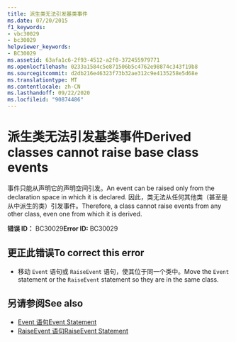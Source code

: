 ```yaml
---
title: 派生类无法引发基类事件
ms.date: 07/20/2015
f1_keywords:
- vbc30029
- bc30029
helpviewer_keywords:
- BC30029
ms.assetid: 63afa1c6-2f93-4512-a2f0-372455979771
ms.openlocfilehash: 0233a1584c5e871506b5c4762e98874c343f19b8
ms.sourcegitcommit: d2db216e46323f73b32ae312c9e4135258e5d68e
ms.translationtype: MT
ms.contentlocale: zh-CN
ms.lasthandoff: 09/22/2020
ms.locfileid: "90874486"
---
```

# <a name="derived-classes-cannot-raise-base-class-events"></a><span data-ttu-id="645a0-102">派生类无法引发基类事件</span><span class="sxs-lookup"><span data-stu-id="645a0-102">Derived classes cannot raise base class events</span></span>

<span data-ttu-id="645a0-103">事件只能从声明它的声明空间引发。</span><span class="sxs-lookup"><span data-stu-id="645a0-103">An event can be raised only from the declaration space in which it is declared.</span></span> <span data-ttu-id="645a0-104">因此，类无法从任何其他类（甚至是从中派生的类）引发事件。</span><span class="sxs-lookup"><span data-stu-id="645a0-104">Therefore, a class cannot raise events from any other class, even one from which it is derived.</span></span>  
  
 <span data-ttu-id="645a0-105">**错误 ID：** BC30029</span><span class="sxs-lookup"><span data-stu-id="645a0-105">**Error ID:** BC30029</span></span>  
  
## <a name="to-correct-this-error"></a><span data-ttu-id="645a0-106">更正此错误</span><span class="sxs-lookup"><span data-stu-id="645a0-106">To correct this error</span></span>  
  
- <span data-ttu-id="645a0-107">移动 `Event` 语句或 `RaiseEvent` 语句，使其位于同一个类中。</span><span class="sxs-lookup"><span data-stu-id="645a0-107">Move the `Event` statement or the `RaiseEvent` statement so they are in the same class.</span></span>  
  
## <a name="see-also"></a><span data-ttu-id="645a0-108">另请参阅</span><span class="sxs-lookup"><span data-stu-id="645a0-108">See also</span></span>

- [<span data-ttu-id="645a0-109">Event 语句</span><span class="sxs-lookup"><span data-stu-id="645a0-109">Event Statement</span></span>](../statements/event-statement.md)
- [<span data-ttu-id="645a0-110">RaiseEvent 语句</span><span class="sxs-lookup"><span data-stu-id="645a0-110">RaiseEvent Statement</span></span>](../statements/raiseevent-statement.md)
